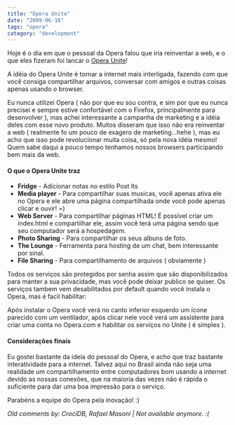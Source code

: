 ```yaml
---
title: "Opera Unite"
date: "2009-06-16"
tags: "opera"
category: "development"
---
```


Hoje é o dia em que o pessoal da Opera falou que iria reinventar a
web, e o que eles fizeram foi lancar o [Opera
Unite](http://unite.opera.com/ "Opera unite")!

A idéia do Opera Unite é tornar a internet mais interligada, fazendo
com que você consiga compartilhar arquivos, conversar com amigos e
outras coisas apenas usando o browser.

Eu nunca utilizei Opera ( não por que eu sou contra, e sim por que eu
nunca precisei e sempre estive confortável com o Firefox,
principalmente para desenvolver ), mas achei interessante a campanha
de marketing e a idéia deles com esse novo produto. Muitos disseram
que isso não era reinventar a web ( realmente fo um pouco de exagero
de marketing...hehe ), mas eu acho que isso pode revolucionar muita
coisa, só pela nova idéia mesmo! Quem sabe daqui a pouco tempo
tenhamos nossos browsers participando bem mais da web.

#### O que o Opera Unite traz

* **Fridge** - Adicionar notas no estilo Post Its
* **Media player** - Para compartilhar suas musicas, você apenas ativa ele no Opera e ele abre uma página compartilhada onde você pode apenas clicar e ouvir! =)
* **Web Server** - Para compartilhar páginas HTML! É possível criar um index.html e compartilhar ele, assim você terá uma página sendo que seu computador será a hospedagem.
* **Photo Sharing** - Para compartilhar os seus albuns de foto.
* **The Lounge** - Ferramenta para hosting de um chat, bem interessante por sinal.
* **File Sharing** - Para compartilhamento de arquivos ( obviamente )

Todos os serviços são protegidos por senha assim que são
disponibilizados para manter a sua privacidade, mas você pode deixar
publico se quiser. Os serviços tambem vem desabilitados por default
quando você instala o Opera, mas é facil habilitar:

Após instalar o Opera você verá no canto inferior esquerdo um ícone
parecido com um ventilador, após clicar nele você verá um assistente
para criar uma conta no Opera.com e habilitar os serviços no Unite ( é
simples ).

#### Considerações finais

Eu gostei bastante da ideia do pessoal do Opera, e acho que traz
bastante interatividade para a internet. Talvez aqui no Brasil ainda
não seja uma realidade um compartilhamento entre computadores bom
usando a internet devido as nossas conexões, que na maioria das vezes
não é rápida o suficiente para dar uma boa impressão para o serviço.

Parabéns a equipe do Opera pela inovação! :)



_Old comments by: CrociDB, Rafael Masoni | Not available anymore. :(_
